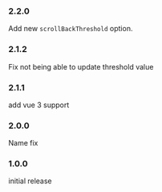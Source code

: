 ### 2.2.0

Add new `scrollBackThreshold` option.

### 2.1.2

Fix not being able to update threshold value

### 2.1.1

add vue 3 support

### 2.0.0

Name fix

### 1.0.0

initial release

